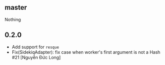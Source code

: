 ## master

Nothing

## 0.2.0

* Add support for `resque`
* Fix(SidekiqAdapter): fix case when worker's first argument is not a Hash #21 [Nguyễn Đức Long]
